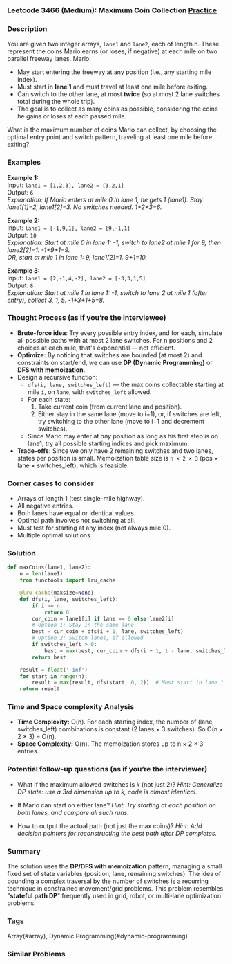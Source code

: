 ### Leetcode 3466 (Medium): Maximum Coin Collection  [Practice](https://leetcode.com/problems/maximum-coin-collection)

### Description  
You are given two integer arrays, `lane1` and `lane2`, each of length n. These represent the coins Mario earns (or loses, if negative) at each mile on two parallel freeway lanes. Mario:
- May start entering the freeway at any position (i.e., any starting mile index).
- Must start in **lane 1** and must travel at least one mile before exiting.
- Can switch to the other lane, at most **twice** (so at most 2 lane switches total during the whole trip).
- The goal is to collect as many coins as possible, considering the coins he gains or loses at each passed mile. 

What is the maximum number of coins Mario can collect, by choosing the optimal entry point and switch pattern, traveling at least one mile before exiting?

### Examples  

**Example 1:**  
Input: `lane1 = [1,2,3], lane2 = [3,2,1]`  
Output: `6`  
*Explanation: If Mario enters at mile 0 in lane 1, he gets 1 (lane1). Stay lane1[1]=2, lane1[2]=3. No switches needed. 1+2+3=6.*

**Example 2:**  
Input: `lane1 = [-1,9,1], lane2 = [9,-1,1]`  
Output: `10`  
*Explanation: Start at mile 0 in lane 1: -1, switch to lane2 at mile 1 for 9, then lane2[2]=1. -1+9+1=9.  
OR, start at mile 1 in lane 1: 9, lane1[2]=1. 9+1=10.*

**Example 3:**  
Input: `lane1 = [2,-1,4,-2], lane2 = [-3,3,1,5]`  
Output: `8`  
*Explanation: Start at mile 1 in lane 1: -1, switch to lane 2 at mile 1 (after entry), collect 3, 1, 5. -1+3+1+5=8.*

### Thought Process (as if you’re the interviewee)  
- **Brute-force idea**: Try every possible entry index, and for each, simulate all possible paths with at most 2 lane switches. For n positions and 2 choices at each mile, that's exponential — not efficient.
- **Optimize:** By noticing that switches are bounded (at most 2) and constraints on start/end, we can use **DP (Dynamic Programming)** or **DFS with memoization**.
- Design a recursive function:
    - `dfs(i, lane, switches_left)` — the max coins collectable starting at mile `i`, on `lane`, with `switches_left` allowed.
    - For each state:
        1. Take current coin (from current lane and position).
        2. Either stay in the same lane (move to i+1), or, if switches are left, try switching to the other lane (move to i+1 and decrement switches).
    - Since Mario may enter at *any* position as long as his first step is on lane1, try all possible starting indices and pick maximum.
- **Trade-offs:** Since we only have 2 remaining switches and two lanes, states per position is small. Memoization table size is `n × 2 × 3` (pos × lane × switches_left), which is feasible.

### Corner cases to consider  
- Arrays of length 1 (test single-mile highway).
- All negative entries.
- Both lanes have equal or identical values.
- Optimal path involves not switching at all.
- Must test for starting at any index (not always mile 0).
- Multiple optimal solutions.

### Solution

```python
def maxCoins(lane1, lane2):
    n = len(lane1)
    from functools import lru_cache

    @lru_cache(maxsize=None)
    def dfs(i, lane, switches_left):
        if i >= n:
            return 0
        cur_coin = lane1[i] if lane == 0 else lane2[i]
        # Option 1: Stay in the same lane
        best = cur_coin + dfs(i + 1, lane, switches_left)
        # Option 2: Switch lanes, if allowed
        if switches_left > 0:
            best = max(best, cur_coin + dfs(i + 1, 1 - lane, switches_left - 1))
        return best

    result = float('-inf')
    for start in range(n):
        result = max(result, dfs(start, 0, 2))  # Must start in lane 1
    return result
```

### Time and Space complexity Analysis  

- **Time Complexity:** O(n). For each starting index, the number of (lane, switches_left) combinations is constant (2 lanes × 3 switches). So O(n × 2 × 3) = O(n).
- **Space Complexity:** O(n). The memoization stores up to n × 2 × 3 entries.

### Potential follow-up questions (as if you’re the interviewer)  

- What if the maximum allowed switches is *k* (not just 2)?
  *Hint: Generalize DP state: use a 3rd dimension up to k, code is almost identical.*

- If Mario can start on either lane?
  *Hint: Try starting at each position on both lanes, and compare all such runs.*

- How to output the actual path (not just the max coins)?
  *Hint: Add decision pointers for reconstructing the best path after DP completes.*

### Summary
The solution uses the **DP/DFS with memoization** pattern, managing a small fixed set of state variables (position, lane, remaining switches). The idea of bounding a complex traversal by the number of switches is a recurring technique in constrained movement/grid problems. This problem resembles "**stateful path DP**" frequently used in grid, robot, or multi-lane optimization problems.

### Tags
Array(#array), Dynamic Programming(#dynamic-programming)

### Similar Problems
